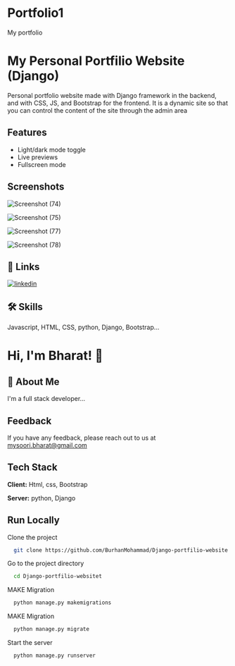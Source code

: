 # Portfolio1
My portfolio
#
# My Personal Portfilio Website (Django)

Personal portfolio website made with Django framework in the backend, and with CSS, JS, and Bootstrap for the frontend. It is a dynamic site so that you can control the content of the site through the admin area

## Features

- Light/dark mode toggle
- Live previews
- Fullscreen mode





## Screenshots
![Screenshot (74)](https://github.com/BharatMysoori/Portfolio1/assets/139210950/13e4aa59-5eb5-49d0-b143-2dd07e8ffb60)

![Screenshot (75)](https://github.com/BharatMysoori/Portfolio1/assets/139210950/31eadf8e-3bae-48b4-a744-e50f4d9c0063)

![Screenshot (77)](https://github.com/BharatMysoori/Portfolio1/assets/139210950/ee5cd350-2a82-4a52-8510-a6e8bad507be)

![Screenshot (78)](https://github.com/BharatMysoori/Portfolio1/assets/139210950/dc8ecef2-2500-45da-b861-95f59ac071ac)

## 🔗 Links
[![linkedin](https://img.shields.io/badge/linkedin-0A66C2?style=for-the-badge&logo=linkedin&logoColor=white)](www.linkedin.com/in/burhanmohammad)


## 🛠 Skills
Javascript, HTML, CSS, python, Django, Bootstrap...


# Hi, I'm Bharat! 👋


## 🚀 About Me
I'm a full stack developer...


## Feedback

If you have any feedback, please reach out to us at mysoori.bharat@gmail.com


## Tech Stack

**Client:** Html, css, Bootstrap

**Server:** python, Django


## Run Locally

Clone the project

```bash
  git clone https://github.com/BurhanMohammad/Django-portfilio-website.git
```

Go to the project directory

```bash
  cd Django-portfilio-websitet
```

MAKE  Migration

```bash
  python manage.py makemigrations
```

MAKE  Migration

```bash
  python manage.py migrate     
```
Start the server

```bash
  python manage.py runserver     
```





